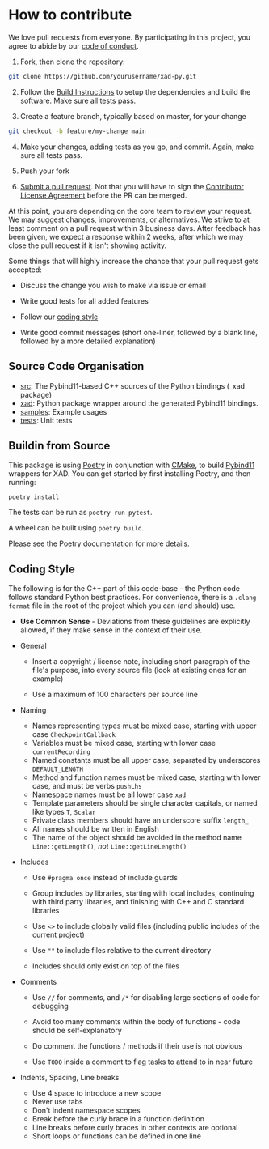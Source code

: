 # How to contribute

We love pull requests from everyone. By participating in this project, you agree to abide
by our [code of conduct](CODE_OF_CONDUCT.md).

1.  Fork, then clone the repository:

```bash
git clone https://github.com/yourusername/xad-py.git
```

2.  Follow the [Build Instructions](README.md) to setup the dependencies and
    build the software. Make sure all tests pass.

3.  Create a feature branch, typically based on master, for your change

```bash
git checkout -b feature/my-change main
```

4.  Make your changes, adding tests as you go, and commit. Again, make sure all
    tests pass.

5.  Push your fork

6.  [Submit a pull request][pr]. Not that you will have to sign the [Contributor License Agreement][cla]
    before the PR can be merged.

At this point, you are depending on the core team to review your request.
We may suggest changes, improvements, or alternatives.
We strive to at least comment on a pull request within 3 business days.
After feedback has been given, we expect a response within 2 weeks,
after which we may close the pull request if it isn't showing activity.

Some things that will highly increase the chance that your pull request gets
accepted:

-   Discuss the change you wish to make via issue or email

-   Write good tests for all added features

-   Follow our [coding style](#coding-style)

-   Write good commit messages (short one-liner, followed by a blank line,
    followed by a more detailed explanation)

## Source Code Organisation

-   [src](src): The Pybind11-based C++ sources of the Python bindings (_xad package)
-   [xad](xad): Python package wrapper around the generated Pybind11 bindings.
-   [samples](samples): Example usages
-   [tests](tests): Unit tests


## Buildin from Source

This package is using [Poetry](https://python-poetry.org/) in conjunction with [CMake](https://cmake.org/), to build [Pybind11](https://pybind11.readthedocs.io/en/stable/) wrappers for XAD.
You can get started by first installing Poetry, and then running:

```text
poetry install
```

The tests can be run as `poetry run pytest`.

A wheel can be built using `poetry build`.

Please see the Poetry documentation for more details.

## Coding Style

The following is for the C++ part of this code-base - the Python code follows standard
Python best practices.
For convenience, there is a `.clang-format` file in the root of the project which you can (and should) use.

-   **Use Common Sense** - Deviations from these guidelines are explicitly allowed, if they make
    sense in the context of their use.

-   General
    -   Insert a copyright / license note, including short paragraph of the file's
        purpose, into every source file (look at existing ones for an example)

    -   Use a maximum of 100 characters per source line

-   Naming
    -   Names representing types must be mixed case, starting with upper case `CheckpointCallback`
    -   Variables must be mixed case, starting with lower case `currentRecording`
    -   Named constants must be all upper case, separated by underscores `DEFAULT_LENGTH`
    -   Method and function names must be mixed case, starting with lower case, and must be verbs `pushLhs`
    -   Namespace names must be all lower case `xad`
    -   Template parameters should be single character capitals, or named like types `T`, `Scalar`
    -   Private class members should have an underscore suffix `length_`
    -   All names should be written in English
    -   The name of the object should be avoided in the method name `Line::getLength()`, _not_ `Line::getLineLength()`

-   Includes
    -   Use `#pragma once` instead of include guards

    -   Group includes by libraries, starting with local includes, continuing with third party libraries,
        and finishing with C++ and C standard libraries

    -   Use `<>` to include globally valid files (including public includes of the current project)

    -   Use `""` to include files relative to the current directory

    -   Includes should only exist on top of the files

-   Comments
    -   Use `//` for comments, and `/*` for disabling large sections of code for debugging

    -   Avoid too many comments within the body of functions - code should be
        self-explanatory

    -   Do comment the functions / methods if their use is not obvious

    -   Use `TODO` inside a comment to flag tasks to attend to in near future

-   Indents, Spacing, Line breaks
    -   Use 4 space to introduce a new scope
    -   Never use tabs
    -   Don't indent namespace scopes
    -   Break before the curly brace in a function definition
    -   Line breaks before curly braces in other contexts are optional
    -   Short loops or functions can be defined in one line

[pr]: https://github.com/auto-differentiation/xad-py/compare/

[cla]: https://gist.github.com/auto-differentiation-dev/4a5c0cf1fbfed7be64308d1c2f47bd25
